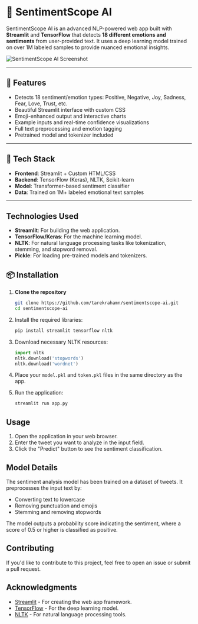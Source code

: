 # 🧠 SentimentScope AI

SentimentScope AI is an advanced NLP-powered web app built with **Streamlit** and **TensorFlow** that detects **18 different emotions and sentiments** from user-provided text. It uses a deep learning model trained on over 1M labeled samples to provide nuanced emotional insights.

![SentimentScope AI Screenshot](![Image](https://github.com/user-attachments/assets/6b029f68-8a51-418f-81c8-1225e958d3b2)) <!-- Optional: Add a screenshot image here -->

---

## 🚀 Features

- Detects 18 sentiment/emotion types: Positive, Negative, Joy, Sadness, Fear, Love, Trust, etc.
- Beautiful Streamlit interface with custom CSS
- Emoji-enhanced output and interactive charts
- Example inputs and real-time confidence visualizations
- Full text preprocessing and emotion tagging
- Pretrained model and tokenizer included

---

## 🧱 Tech Stack

- **Frontend**: Streamlit + Custom HTML/CSS
- **Backend**: TensorFlow (Keras), NLTK, Scikit-learn
- **Model**: Transformer-based sentiment classifier
- **Data**: Trained on 1M+ labeled emotional text samples

---
## Technologies Used

- **Streamlit**: For building the web application.
- **TensorFlow/Keras**: For the machine learning model.
- **NLTK**: For natural language processing tasks like tokenization, stemming, and stopword removal.
- **Pickle**: For loading pre-trained models and tokenizers.
## 📦 Installation

1. **Clone the repository**
   ```bash
   git clone https://github.com/tarekrahamn/sentimentscope-ai.git
   cd sentimentscope-ai
2. Install the required libraries:
   ```bash
   pip install streamlit tensorflow nltk
   ```

3. Download necessary NLTK resources:
   ```python
   import nltk
   nltk.download('stopwords')
   nltk.download('wordnet')
   ```

4. Place your `model.pkl` and `token.pkl` files in the same directory as the app.

5. Run the application:
   ```bash
   streamlit run app.py
   ```

## Usage

1. Open the application in your web browser.
2. Enter the tweet you want to analyze in the input field.
3. Click the "Predict" button to see the sentiment classification.

## Model Details

The sentiment analysis model has been trained on a dataset of tweets. It preprocesses the input text by:

- Converting text to lowercase
- Removing punctuation and emojis
- Stemming and removing stopwords


The model outputs a probability score indicating the sentiment, where a score of 0.5 or higher is classified as positive.

## Contributing

If you'd like to contribute to this project, feel free to open an issue or submit a pull request.
## Acknowledgments

- [Streamlit](https://streamlit.io/) - For creating the web app framework.
- [TensorFlow](https://www.tensorflow.org/) - For the deep learning model.
- [NLTK](https://www.nltk.org/) - For natural language processing tools.

